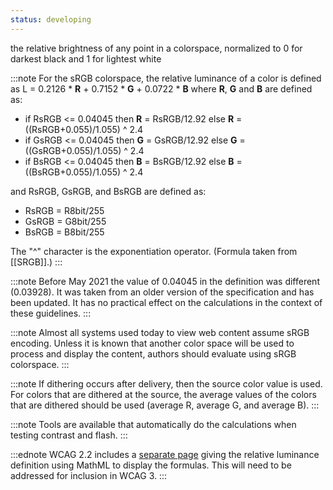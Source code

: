 ```yaml
---
status: developing
---
```


the relative brightness of any point in a colorspace, normalized to 0 for darkest black and 1 for lightest white

:::note
For the sRGB colorspace, the relative luminance of a color is defined as L = 0.2126 * **R** + 0.7152 * **G** + 0.0722 * **B** where **R**, **G** and **B** are defined as:

- if RsRGB <= 0.04045 then **R** = RsRGB/12.92 else **R** = ((RsRGB+0.055)/1.055) ^ 2.4
- if GsRGB <= 0.04045 then **G** = GsRGB/12.92 else **G** = ((GsRGB+0.055)/1.055) ^ 2.4
- if BsRGB <= 0.04045 then **B** = BsRGB/12.92 else **B** = ((BsRGB+0.055)/1.055) ^ 2.4

and RsRGB, GsRGB, and BsRGB are defined as:

- RsRGB = R8bit/255
- GsRGB = G8bit/255
- BsRGB = B8bit/255

The "^" character is the exponentiation operator. (Formula taken from [[SRGB]].)
:::

:::note
Before May 2021 the value of 0.04045 in the definition was different (0.03928). It was taken from an older version of the specification and has been updated. It has no practical effect on the calculations in the context of these guidelines.
:::

:::note
Almost all systems used today to view web content assume sRGB encoding. Unless it is known that another color space will be used to process and display the content, authors should evaluate using sRGB colorspace.
:::

:::note
If dithering occurs after delivery, then the source color value is used. For colors that are dithered at the source, the average values of the colors that are dithered should be used (average R, average G, and average B). 
:::

:::note
Tools are available that automatically do the calculations when testing contrast and flash. 
:::

:::ednote
WCAG 2.2 includes a [separate page](https://www.w3.org/TR/WCAG22/relative-luminance.html) giving the relative luminance definition using MathML to display the formulas. This will need to be addressed for inclusion in WCAG 3.
:::
